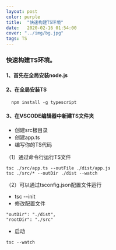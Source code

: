 ```yaml
---
layout: post
color: purple
title:  "快速构建TS环境"
date:   2020-02-16 01:54:00
cover: "../img/bg.jpg"
tags: TS
---
```


### 快速构建TS环境。

#### 1、首先在全局安装node.js
#### 2、在全局安装TS
```
  npm install -g typescript
```
#### 3、在VSCODE编辑器中新建TS文件夹
- 创建src根目录
- 创建app.ts
- 编写你的TS代码  
  
（1）通过命令行运行TS文件
```
tsc ./src/app.ts --outFile ./dist/app.js
tsc ./src/* --outDir ./dist --watch
```
  （2）可以通过tsconfig.json配置文件运行  
  - tsc --init
  - 修改配置文件
  ```
  "outDir": "./dist",
  "rootDir": "./src"
  ```
  - 启动 
  ```
  tsc --watch
  ```

